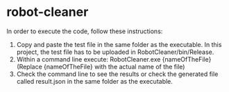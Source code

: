 # robot-cleaner
In order to execute the code, follow these instructions:
1) Copy and paste the test file in the same folder as the executable. In this project, the test file has to be uploaded in RobotCleaner/bin/Release.
2) Within a command line execute: RobotCleaner.exe {nameOfTheFile} (Replace {nameOfTheFile} with the actual name of the file)
3) Check the command line to see the results or check the generated file called result.json in the same folder as the executable. 
